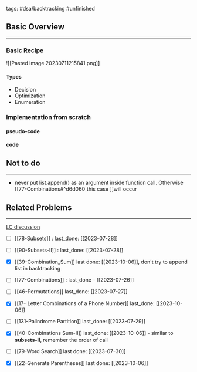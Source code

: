 tags: #dsa/backtracking #unfinished 


## Basic Overview
---
### Basic Recipe
![[Pasted image 20230711215841.png]]

#### Types
- Decision
- Optimization
- Enumeration

### Implementation from scratch
#### pseudo-code
#### code
## Not to do
---
- never put list.append() as an argument inside function call. Otherwise [[77-Combinations#^d6d060|this case ]]will occur

## Related Problems
---
[LC discussion](https://leetcode.com/problems/permutations/solutions/18239/A-general-approach-to-backtracking-questions-in-Java-(Subsets-Permutations-Combination-Sum-Palindrome-Partioning)/)

- [ ] [[78-Subsets]] : last_done: [[2023-07-28]]
- [ ] [[90-Subsets-II]] : last_done: [[2023-07-28]]
- [x] [[39-Combination_Sum]] last done: [[2023-10-06]], don't try to append list in backtracking
- [ ] [[77-Combinations]] : last_done - [[2023-07-26]]
- [ ] [[46-Permutations]] last_done: [[2023-07-27]]
- [x] [[17- Letter Combinations of a Phone Number]] last_done: [[2023-10-06]]
- [ ] [[131-Palindrome Partition]] last_done: [[2023-07-29]]
- [x] [[40-Combinations Sum-II]] last_done: [[2023-10-06]] - similar to **subsets-II**, remember the order of call
- [ ] [[79-Word Search]] last done: [[2023-07-30]]
- [x] [[22-Generate Parentheses]] last done: [[2023-10-06]]


